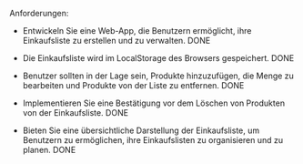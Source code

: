 Anforderungen:
- Entwickeln Sie eine Web-App, die Benutzern ermöglicht, ihre Einkaufsliste zu erstellen
und zu verwalten.
DONE

- Die Einkaufsliste wird im LocalStorage des Browsers gespeichert.
DONE
- Benutzer sollten in der Lage sein, Produkte hinzuzufügen, die Menge zu bearbeiten
und Produkte von der Liste zu entfernen.
DONE
- Implementieren Sie eine Bestätigung vor dem Löschen von Produkten von der
Einkaufsliste.
DONE
- Bieten Sie eine übersichtliche Darstellung der Einkaufsliste, um Benutzern zu
ermöglichen, ihre Einkaufslisten zu organisieren und zu planen.
DONE